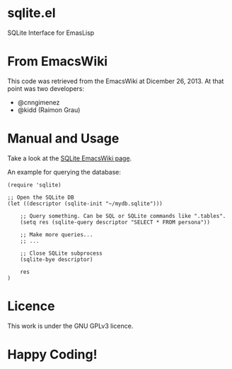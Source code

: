 sqlite.el
=========

SQLite Interface for EmasLisp


# From EmacsWiki

This code was retrieved from the EmacsWiki at Dicember 26, 2013.
At that point was two developers:

* @cnngimenez
* @kidd (Raimon Grau)

# Manual and Usage

Take a look at the [SQLite EmacsWiki page](http://www.emacswiki.org/emacs/SQLite-el).

An example for querying the database:

```elisp
(require 'sqlite)
    
;; Open the SQLite DB
(let ((descriptor (sqlite-init "~/mydb.sqlite")))
    
	;; Query something. Can be SQL or SQLite commands like ".tables".
    (setq res (sqlite-query descriptor "SELECT * FROM persona"))
	
	;; Make more queries...
	;; ...
	
	;; Close SQLite subprocess
    (sqlite-bye descriptor)
	
    res
)
```

# Licence

This work is under the GNU GPLv3 licence.

# Happy Coding!
